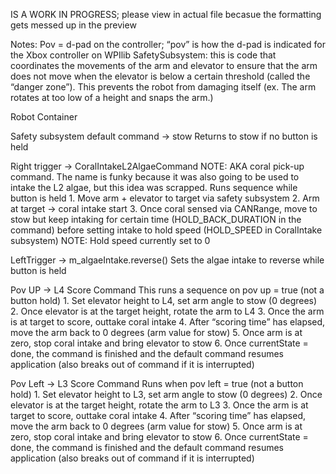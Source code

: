 IS A WORK IN PROGRESS; please view in actual file becasue the formatting gets messed up in the preview

Notes:
Pov = d-pad on the controller; “pov” is how the d-pad is indicated for the Xbox controller on WPIlib
SafetySubsystem: this is code that coordinates the movements of the arm and elevator to ensure that the arm does not move when the elevator is below a certain threshold (called the “danger zone”). This prevents the robot from damaging itself (ex. The arm rotates at too low of a height and snaps the arm.)



Robot Container

  Safety subsystem default command → stow
    Returns to stow if no button is held
    
  Right trigger → CoralIntakeL2AlgaeCommand
    NOTE: AKA coral pick-up command. The name is funky because it was also going to be used to intake the L2 algae, but this idea was scrapped.
    Runs sequence while button is held
      1. Move arm + elevator to target via safety subsystem
      2. Arm at target → coral intake start
      3. Once coral sensed via CANRange, move to stow but keep intaking for certain time (HOLD_BACK_DURATION in the command) before setting intake to hold speed (HOLD_SPEED in CoralIntake subsystem) 
        NOTE: Hold speed currently set to 0
        
  LeftTrigger → m_algaeIntake.reverse()
    Sets the algae intake to reverse while button is held 
    
  Pov UP → L4 Score Command
    This runs a sequence on pov up = true (not a button hold)
      1. Set elevator height to L4, set arm angle to stow (0 degrees)
      2. Once elevator is at the target height, rotate the arm to L4
      3. Once the arm is at target to score, outtake coral intake
      4. After “scoring time” has elapsed, move the arm back to 0 degrees (arm value for stow)
      5. Once arm is at zero, stop coral intake and bring elevator to stow
      6. Once currentState = done, the command is finished and the default command resumes application (also breaks out of command if it is interrupted)
      
  Pov Left → L3 Score Command
    Runs when pov left = true (not a button hold)
      1. Set elevator height to L3, set arm angle to stow (0 degrees)
      2. Once elevator is at the target height, rotate the arm to L3
      3. Once the arm is at target to score, outtake coral intake
      4. After “scoring time” has elapsed, move the arm back to 0 degrees (arm value for stow)
      5. Once arm is at zero, stop coral intake and bring elevator to stow
      6. Once currentState = done, the command is finished and the default command resumes application (also breaks out of command if it is interrupted)
  
  

